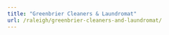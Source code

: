 ```yaml
---
title: "Greenbrier Cleaners & Laundromat"
url: /raleigh/greenbrier-cleaners-and-laundromat/
---
```

